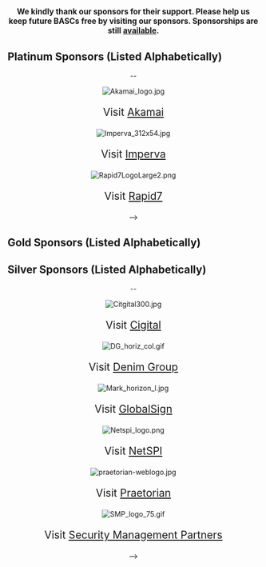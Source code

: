 <center>

<div style="font-size:110%; font-weight:bold;">

We kindly thank our sponsors for their support. Please help us keep
future BASCs free by visiting our sponsors.
Sponsorships are still [available](2014_BASC_Sponsorship "wikilink").

</div>

</center>

## Platinum Sponsors (Listed Alphabetically)

<center>

\--


![Akamai_logo.jpg](Akamai_logo.jpg "Akamai_logo.jpg")

<div style="font-size:150%">

Visit [Akamai](http://www.akamai.com)

</div>




![Imperva_312x54.jpg](Imperva_312x54.jpg "Imperva_312x54.jpg")

<div style="font-size:150%">

Visit [Imperva](http://www.imperva.com)

</div>




![Rapid7LogoLarge2.png](Rapid7LogoLarge2.png "Rapid7LogoLarge2.png")

<div style="font-size:150%">

Visit [Rapid7](http://www.rapid7.com)

</div>

\--\>




</center>

## Gold Sponsors (Listed Alphabetically)

<center>





</center>

## Silver Sponsors (Listed Alphabetically)

<center>

\--


![Citgital300.jpg](Citgital300.jpg "Citgital300.jpg")

<div style="font-size:150%">

Visit [Cigital](http://www.cigital.com)

</div>




![DG_horiz_col.gif](DG_horiz_col.gif "DG_horiz_col.gif")

<div style="font-size:150%">

Visit [Denim Group](http://www.denimgroup.com)

</div>




![Mark_horizon_l.jpg](Mark_horizon_l.jpg "Mark_horizon_l.jpg")

<div style="font-size:150%">

Visit [GlobalSign](http://www.globalsign.com)

</div>




![Netspi_logo.png](Netspi_logo.png "Netspi_logo.png")

<div style="font-size:150%">

Visit [NetSPI](http://www.netspi.com)

</div>




![praetorian-weblogo.jpg](praetorian-weblogo.jpg
"praetorian-weblogo.jpg")

<div style="font-size:150%">

Visit [Praetorian](http://www.praetorian.com)

</div>




![SMP_logo_75.gif](SMP_logo_75.gif "SMP_logo_75.gif")

<div style="font-size:150%">

Visit [Security Management Partners](http://www.smpone.com)

</div>

\--\>



</center>